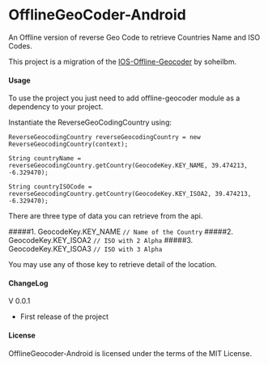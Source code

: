 OfflineGeoCoder-Android
=======================

An Offline version of reverse Geo Code to retrieve Countries Name and ISO Codes.

This project is a migration of the [IOS-Offline-Geocoder](https://github.com/soheilbm/IOS-Offline-GeoCoder) by soheilbm.

#### Usage

To use the project you just need to add offline-geocoder module as a dependency to your project.

Instantiate the ReverseGeoCodingCountry using:

```
ReverseGeocodingCountry reverseGeocodingCountry = new ReverseGeocodingCountry(context);
```

```
String countryName = reverseGeocodingCountry.getCountry(GeocodeKey.KEY_NAME, 39.474213, -6.329470);
```

```
String countryISOCode = reverseGeocodingCountry.getCountry(GeocodeKey.KEY_ISOA2, 39.474213, -6.329470);
```

There are three type of data you can retrieve from the api.

#####1. GeocodeKey.KEY_NAME   `// Name of the Country`
#####2. GeocodeKey.KEY_ISOA2  `// ISO with 2 Alpha`
#####3. GeocodeKey.KEY_ISOA3  `// ISO with 3 Alpha`

You may use any of those key to retrieve detail of the location.


#### ChangeLog

V 0.0.1
- First release of the project


#### License 

OfflineGeocoder-Android is licensed under the terms of the MIT License.
